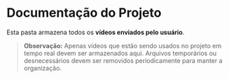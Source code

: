 # Documentação do Projeto

Esta pasta armazena todos os **vídeos enviados pelo usuário**.

> **Observação:** Apenas vídeos que estão sendo usados no projeto em tempo real devem ser armazenados aqui. 
> Arquivos temporários ou desnecessários devem ser removidos periodicamente para manter a organização.